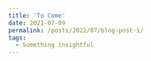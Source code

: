 ```yaml
---
title: 'To Come'
date: 2021-07-09
permalink: /posts/2021/07/blog-post-1/
tags:
  - Something insightful
---
```

